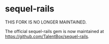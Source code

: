 sequel-rails
============

THIS FORK IS NO LONGER MAINTAINED.

The official sequel-rails gem is now maintained at https://github.com/TalentBox/sequel-rails.
